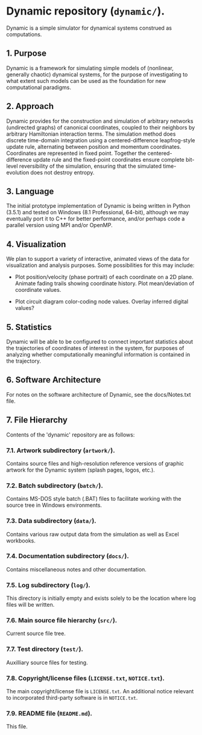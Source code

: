 # Dynamic repository (`dynamic/`).

Dynamic is a simple simulator for dynamical systems construed as computations.

## 1.  Purpose

Dynamic is a framework for simulating simple models of (nonlinear, 
generally chaotic) dynamical systems, for the purpose of investigating 
to what extent such models can be used as the foundation for new 
computational paradigms.

## 2.  Approach

Dynamic provides for the construction and simulation of arbitrary
networks (undirected graphs) of canonical coordinates, coupled to
their neighbors by arbitrary Hamiltonian interaction terms.  The
simulation method does discrete time-domain integration using a 
centered-difference leapfrog-style update rule, alternating between 
position and momentum coordinates.  Coordinates are represented in
fixed point.  Together the centered-difference update rule and the
fixed-point coordinates ensure complete bit-level reversibility of
the simulation, ensuring that the simulated time-evolution does not 
destroy entropy.

## 3.  Language

The initial prototype implementation of Dynamic is being written 
in Python (3.5.1) and tested on Windows (8.1 Professional, 64-bit), 
although we may eventually port it to C++ for better performance, 
and/or perhaps code a parallel version using MPI and/or OpenMP.

## 4.  Visualization

We plan to support a variety of interactive, animated views of the 
data for visualization and analysis purposes.  Some possibilities 
for this may include: 

 * Plot position/velocity (phase portrait) of each coordinate on 
		a 2D plane.  Animate fading trails showing coordinate history.
          Plot mean/deviation of coordinate values.

 * Plot circuit diagram color-coding node values.  Overlay inferred 
          digital values?

## 5.  Statistics

Dynamic will be able to be configured to connect important statistics 
about the trajectories of coordinates of interest in the system, 
for purposes of analyzing whether computationally meaningful 
information is contained in the trajectory.

## 6.  Software Architecture

For notes on the software architecture of Dynamic, see the docs/Notes.txt file.

## 7.  File Hierarchy

Contents of the 'dynamic' repository are as follows:

### 7.1.  Artwork subdirectory (`artwork/`).

Contains source files and high-resolution reference versions of graphic artwork
for the Dynamic system (splash pages, logos, etc.).

### 7.2.  Batch subdirectory (`batch/`).

Contains MS-DOS style batch (.BAT) files to facilitate working with the source tree
in Windows environments.

### 7.3.  Data subdirectory (`data/`).

Contains various raw output data from the simulation as well as Excel workbooks.

### 7.4.  Documentation subdirectory (`docs/`).

Contains miscellaneous notes and other documentation.

### 7.5.  Log subdirectory (`log/`).

This directory is initially empty and exists solely to be the location
where log files will be written.

### 7.6.  Main source file hierarchy (`src/`).

Current source file tree.

### 7.7.  Test directory (`test/`).

Auxilliary source files for testing.

### 7.8.  Copyright/license files (`LICENSE.txt`, `NOTICE.txt`).

The main copyright/license file is `LICENSE.txt`.  An additional 
notice relevant to incorporated third-party software is in `NOTICE.txt`.

### 7.9. README file (`README.md`).

This file.
